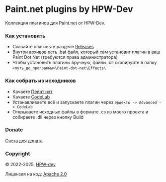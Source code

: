 # Paint.net plugins by HPW-Dev

Коллекция плагинов для Paint.net от HPW-Dev.

### Как установить
- Скачайте плагины в разделе [Releases](https://github.com/HPW-dev/PDN-Plugins-by-HPW-Dev/releases)
- Внутри архивов есть .bat файл, который сам установит плагин в ваш Paint Dot Net (требуются права администратора)
- Чтобы установить плагины вручную, файлы .dll скопируйте в папку ```<путь_до_программы>\Paint-dot-net\Effects\```

### Как собрать из исходников
- Качаете [Пейнт нэт](https://www.getpaint.net/download.html)
- Качаете [CodeLab](https://www.boltbait.com/pdn/CodeLab/)
- Устанавливаете всё и запускаете плагин через ```Эффекты -> Advanced -> CodeLab```
- Открываете исходные файлы в формате .cs из моего проекта и собираете .dll через кнопку Build

### Donate
[Счета для доната](donate.md)

### Copyright
© 2022-2025, [HPW-dev](mailto:hpwdev0@gmail.com)

Лицензия на код: [Apache 2.0](LICENSE.txt)
